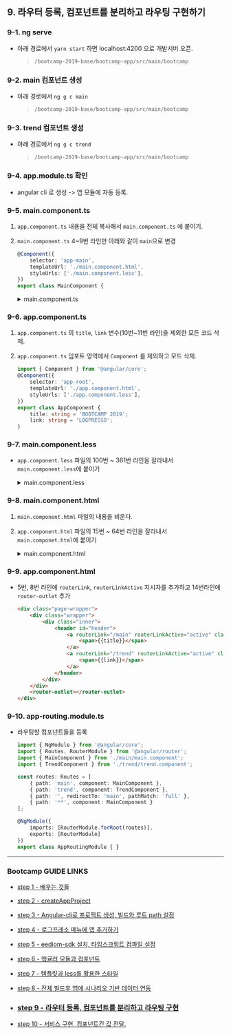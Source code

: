 ## 9. 라우터 등록, 컴포넌트를 분리하고 라우팅 구현하기

### 9-1. ng serve

- 아래 경로에서 `yarn start` 하면 localhost:4200 으로 개발서버 오픈.
	>`/bootcamp-2019-base/bootcamp-app/src/main/bootcamp`
	
### 9-2. main 컴포넌트 생성
- 아래 경로에서 `ng g c main`
	>`/bootcamp-2019-base/bootcamp-app/src/main/bootcamp`
	
### 9-3. trend 컴포넌트 생성
- 아래 경로에서 `ng g c trend`
	>`/bootcamp-2019-base/bootcamp-app/src/main/bootcamp`
	
### 9-4. app.module.ts 확인
- angular cli 로 생성 -> 앱 모듈에 자동 등록.	
	
### 9-5. main.component.ts

1. `app.component.ts` 내용을 전체 복사해서 `main.component.ts` 에 붙이기.
2. `main.component.ts` 4~9번 라인만 아래와 같이 `main`으로 변경
	```typescript
	@Component({
		selector: 'app-main',
		templateUrl: './main.component.html',
		styleUrls: ['./main.component.less'],
	})
	export class MainComponent {
	```
	<details>
	<summary>main.component.ts</summary>
	<div markdown="1">

	```typescript
	import { Component, NgZone, ViewChild } from '@angular/core';
	import { QueryService, SubscribeTypes } from 'eediom-sdk';
	import { GridData, QueryResult, ChartComponent, ChartTypes, LineChartConfigs, Field, Chart } from 'eediom-sdk';
	@Component({
		selector: 'app-main',
		templateUrl: './main.component.html',
		styleUrls: ['./main.component.less'],
	})
	export class MainComponent {
		title: string = 'BOOTCAMP 2019';
		link: string = 'LOGPRESSO';
		@ViewChild('chart', { static: true }) chartComponent: ChartComponent;
		gridData: GridData;
		fieldTypes: QueryResult["fieldTypes"];
		records: QueryResult["records"];
		count: QueryResult["count"];
		chart: Chart;
		query: string = '';
		loading: boolean = false;
		querySuccess: boolean = false;
		isOpen: boolean = false;


		constructor(private queryService: QueryService, private ngZone: NgZone) {
		}

		ngOnInit() {
			this.chart = new Chart(ChartTypes.Area, new LineChartConfigs(
				new Field('_time', 'date', '날짜'),
				[
					new Field('Unreal.js', 'int'),
					new Field('billboard.js', 'int'),
					new Field('iotjs', 'int'),
					new Field('metatron-discovery', 'int'),
					new Field('tui.editor', 'int'),
					new Field('veles', 'int'),
				],
				false
			));
			this.chartComponent.render(null, this.chart);
		}

		executeQuery() {
			this.querySuccess = false;
			this.loading = true;
			this.queryService.query(this.query, (queryId, subscribeData) => {
				if (subscribeData.type === SubscribeTypes.Eof) {
					this.queryService.getResult(queryId, 100, 0).then((queryResult) => {
						this.ngZone.run(() => {
							this.fieldTypes = queryResult.fieldTypes;
							this.count = queryResult.count;
							this.records = queryResult.records;
							this.onRender();
						})
					})
				}
			});
		}

		columnFiltering(columns) {
			const tmp = columns.filter((key) => {
				return key.column !== '_id' && key.column !== '_time' && key.column !== '_table';
			}).map((key) => {
				return new Field(key.column, key.type);
			});
			return tmp;
		}

		onRender(): void {
			setTimeout(() => {
				const filteredColumns = this.columnFiltering(this.fieldTypes);
				this.chart = new Chart(
					ChartTypes.Area, 
					new LineChartConfigs(new Field('_time', 'date', '날짜'), filteredColumns, false)
					);

				this.loading = false;
				this.querySuccess = true;
				this.isOpen = true;
				this.chartComponent.update(this.chart, this.records);
				this.gridData = new GridData({
					records: this.records
				})
			}, 1000)
		}

	}

	```
		</div>
		</details>	
### 9-6. app.component.ts
1. `app.component.ts` 의 `title`, `link` 변수(10번~11번 라인)을 제외한 모든 코드 삭제.
2. `app.component.ts` 임포트 영역에서 `Component` 를 제외하고 모드 삭제.

	```typescript
	import { Component } from '@angular/core';
	@Component({
		selector: 'app-root',
		templateUrl: './app.component.html',
		styleUrls: ['./app.component.less'],
	})
	export class AppComponent {
		title: string = 'BOOTCAMP 2019';
		link: string = 'LOGPRESSO';
	}

	```

### 9-7. main.component.less
- `app.component.less` 파일의 100번 ~ 361번 라인을 잘라내서 `main.component.less`에 붙이기
		<details>
		<summary>main.component.less</summary>
		<div markdown="1">

		```less
		.keyframes(@name) when (@name = section-animation) {
		    @keyframes @name {
				from {
					margin-top: 10em;
				}
				to {
					margin-top: 2em;
				}
			}
		}
		.keyframes(@name) when (@name = form-animation) {
		    @keyframes @name {
				from {
					margin-top: 5em;
				}
				to {
					margin-top: 0;
				}
			}
		}
		.keyframes(@name) when (@name = sdk-animation) {
		    @keyframes @name {
				from {
					margin-top: 5em;
					opacity: 0;
				}
				to {
					margin-top: 0;
					opacity: 1;
				}
			}
		}
		.keyframes(section-animation);
		.keyframes(form-animation);
		.keyframes(sdk-animation);
		.wrapper {
			width: 100%;
			&.loading {
				margin-top: 10em;
			}
			&.sdk {
				opacity: 0;
			}
			header.major {
				text-align: center;
			}
			h2 {
				color: #434b56;
				line-height: 1.5;
				letter-spacing: 0.1em;
				font-size: 1.75em;
				font-weight: 800;
				margin: 0 0 0.65em 0;
			}
			>.inner {
				width: 80em;
				max-width: 100%;
				margin-left: auto;
				margin-right: auto;
				>.main {
					padding: 0 6em 2em 6em;
					background-color: #e8eafa;
				}
				>.main.accent {
					margin-top: 10em;
					.combined {
						margin-top: 5em;
					}
				}
			}
			form.combined {
				display: -moz-flex;
				display: -webkit-flex;
				display: -ms-flex;
				display: flex;
				-moz-flex-direction: row;
				-webkit-flex-direction: row;
				-ms-flex-direction: row;
				flex-direction: row;
				margin-left: auto;
				margin-right: auto;
				max-width: 100%;
				position: relative;
				width: 35em;
			}
			input {
				font-family: "Raleway", sans-serif;
				font-size: 12pt;
				font-weight: 300;
				line-height: 1.65;
			}
			input[type="text"] {
				-moz-appearance: none;
				-webkit-appearance: none;
				-ms-appearance: none;
				appearance: none;
				font-weight: 800;
				-moz-flex-grow: 1;
				-webkit-flex-grow: 1;
				-ms-flex-grow: 1;
				flex-grow: 1;
				-moz-flex-shrink: 1;
				-webkit-flex-shrink: 1;
				-ms-flex-shrink: 1;
				flex-shrink: 1;
				border: 1px solid rgba(67, 75, 86, 0.25);
				border-bottom-left-radius: 2.75em;
				border-bottom-right-radius: 0;
				border-top-left-radius: 2.75em;
				border-top-right-radius: 0;
				display: block;
				outline: 0;
				padding: 0 1em;
				text-decoration: none;
				height: 2.75em;
				color: rgba(67, 75, 86, 0.8);
				background-color: rgba(241, 246, 254, 0.9);
				&:focus {
					transition: background-color 0.2s ease-in-out, color 0.2s ease-in-out;
					background: #ffffff;
					color: rgba(67, 75, 86, 0.75);
					border-color: #fed586;
					box-shadow: inset 0 0 0 1px #fed586;
				}
			}
			input[type="submit"] {
				-moz-appearance: none;
				-webkit-appearance: none;
				-ms-appearance: none;
				appearance: none;
				transition: background-color 0.2s ease-in-out, color 0.2s ease-in-out;
				border-radius: 3.92857em;
				border: 0;
				cursor: pointer;
				display: inline-block;
				font-weight: 600;
				height: 3.92857em;
				line-height: 3.92857em;
				padding: 0 3em;
				text-align: center;
				text-decoration: none;
				white-space: nowrap;
				letter-spacing: 0.1em;
				text-transform: uppercase;
				font-size: 0.7em;
				box-shadow: inset 0 0 0 1px rgba(67, 75, 86, 0.25);
				background-color: #575b72;
				color: #ffffff;
				outline: 0;
				-moz-flex-grow: 0;
				-webkit-flex-grow: 0;
				-ms-flex-grow: 0;
				flex-grow: 0;
				-moz-flex-shrink: 0;
				-webkit-flex-shrink: 0;
				-ms-flex-shrink: 0;
				flex-shrink: 0;
				border-top-left-radius: 0;
				border-bottom-left-radius: 0;
				&:hover {
					background-color: rgba(67, 75, 86, 0.05);
					color: #434b56;
				}
				&:active {
					background-color: rgba(153, 166, 185, 0.7);
				}
			}
			input:-webkit-autofill {
				color: rgba(67, 75, 86, 0.75);
			}
			&::-webkit-input-placeholder {
				opacity: 0.7;
			}
			&:-moz-placeholder {
				opacity: 0.7;
			}
			&::-moz-placeholder {
				opacity: 0.7;
			}
			&:-ms-input-placeholder {
				opacity: 0.7;
			}
			.spotlights {
				box-shadow: 0 0 2em 0 rgba(0, 0, 0, 0.4);
				>article {
					display: -moz-flex;
					display: -webkit-flex;
					display: -ms-flex;
					display: flex;
					-moz-flex-direction: row;
					-webkit-flex-direction: row;
					-ms-flex-direction: row;
					flex-direction: row;
					&:last-child {
						height: 400px;
					}
					.content {
						padding: 4em 5em 2em 5em;
						text-align: center;
					}
				}
			}
		}
		@media screen and (max-width: 480px) {
			form.combined {
				-moz-flex-direction: column;
				-webkit-flex-direction: column;
				-ms-flex-direction: column;
				flex-direction: column;
			}
			#header {
				font-size: 0.8em;
				margin-top: 0.5em;
				height: 44px;
			}
			.page-wrapper {
				& >* {
					padding: 0;
				}
				&> :first-child {
					padding-top: 0;
				}
				&> :last-child {
					padding-bottom: 3em;
				}
			}
			.wrapper {
				>.inner {
					>.main {
						padding: 3em 2em 2em 2em;
					}
				}
			}
		}
		@media screen and (max-width: 1680px) {
			.spotlights {
				>article {
					.content {
						padding: 4em 4em 2em 4em;
					}
				}
			}
		}
		@media screen and (max-width: 736px) {
			.spotlights {
				>article {
					.content {
						padding: 3em 2em 1em 2em;
					}
				}
			}
		}
		@media screen and (max-width: 1280px) {
			.wrapper {
				>.inner {
					>.main {
						padding: 3em 4em 2em 4em;
					}
				}
			}
		}

		```
		</div>
		</details>
	
### 9-8. main.component.html
1. `main.component.html` 파일의 내용을 비운다.
2. `app.component.html` 파일의 15번 ~ 64번 라인을 잘라내서 `main.componet.html`에 붙이기
	<details>
	<summary>main.component.html</summary>
	<div markdown="1">

	```html
	<div class="wrapper">
		<div class="inner">
			<section class="main accent"
				[style.animation]="isOpen ? 'section-animation 1.2s 0.3s 1 ease-in-out forwards': 'none'">
				<header class="major">
					<h2>query</h2>
				</header>
				<form (ngSubmit)="executeQuery()" class="combined"
					[style.animation]="isOpen ? 'form-animation 1s 1.1s 1 ease-in-out forwards': 'none'" autocomplete="off">
					<input [(ngModel)]="query" name="query" type="text" placeholder="query here">
					<input type="submit" value="run">
				</form>
			</section>
		</div>
	</div>
	<div class="wrapper loading" *ngIf="loading">
		<div class="inner">
			<section class="main">
				<header class="major">
					<img src="assets/loading.gif" />
				</header>
			</section>
		</div>
	</div>
	<div class="wrapper sdk" [style.visibility]="querySuccess ? 'inherit': 'hidden'"
		[style.animation]="isOpen ? 'sdk-animation 1s 1.5s 1 ease-in-out forwards': 'none'">
		<div class="inner">
			<section class="main">
				<header class="major">
					<h2>area chart</h2>
				</header>
				<div class="spotlights">
					<article>
						<edm-chart #chart></edm-chart>
					</article>
				</div>
			</section>
			<section class="main">
				<header class="major">
					<h2>grid</h2>
				</header>
				<div class="spotlights">
					<article>
						<edm-grid [gridData]="gridData" [pageSize]="100" [currentPage]="1" [showPager]="false">
						</edm-grid>
					</article>
				</div>
			</section>
		</div>
	</div>

	```
	</div>
	</details>
	
### 9-9. app.component.html
- 5번, 8번 라인에 `routerLink`, `routerLinkActive` 지시자를 추가하고 14번라인에 `router-outlet` 추가
	
	```html
	<div class="page-wrapper">
		<div class="wrapper">
			<div class="inner">
				<header id="header">
					<a routerLink="/main" routerLinkActive="active" class="main">
						<span>{{title}}</span>
					</a>
					<a routerLink="/trend" routerLinkActive="active" class="link">
						<span>{{link}}</span>
					</a>
				</header>
			</div>
		</div>
		<router-outlet></router-outlet>
	</div>
	```
	

### 9-10. app-routing.module.ts
- 라우팅할 컴포넌트들을 등록
	
	```typescript
	import { NgModule } from '@angular/core';
	import { Routes, RouterModule } from '@angular/router';
	import { MainComponent } from './main/main.component';
	import { TrendComponent } from './trend/trend.component';

	const routes: Routes = [
		{ path: 'main', component: MainComponent },
		{ path: 'trend', component: TrendComponent },
		{ path: '', redirectTo: 'main', pathMatch: 'full' },
		{ path: '**', component: MainComponent }
	];

	@NgModule({
		imports: [RouterModule.forRoot(routes)],
		exports: [RouterModule]
	})
	export class AppRoutingModule { }
	```

---
### Bootcamp GUIDE LINKS
* [step 1 - 배우는 것들](step1.md)

* [step 2 - createAppProject](step2.md)

* [step 3 - Angular-cli로 프로젝트 생성, 빌드와 루트 path 설정](step3.md)

* [step 4 - 로그프레소 메뉴에 앱 추가하기](step4.md)

* [step 5 - eediom-sdk 설치, 타입스크립트 컴파일 설정](step5.md)

* [step 6 - 앵귤러 모듈과 컴포넌트](step6.md)

* [step 7 - 템플릿과 less를 활용한 스타일](step7.md)

* [step 8 - 전체 빌드후 앱에 시나리오 기반 데이터 연동](step8.md)

* ### [step 9 - 라우터 등록, 컴포넌트를 분리하고 라우팅 구현](step9.md)

* [step 10 - 서비스 구현, 컴포넌트간 값 전달.](step10.md)